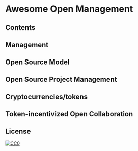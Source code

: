 # Awesome Open Management
## Contents
## Management
## Open Source Model
## Open Source Project Management
## Cryptocurrencies/tokens
## Token-incentivized Open Collaboration
## License

[![CC0](http://mirrors.creativecommons.org/presskit/buttons/88x31/svg/cc-zero.svg)](https://creativecommons.org/publicdomain/zero/1.0/)
